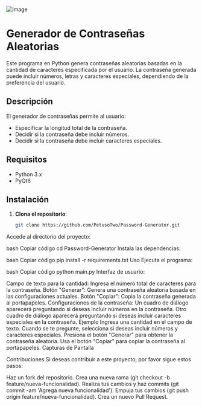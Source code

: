 ![image](https://github.com/user-attachments/assets/ba07d102-2a93-416a-8843-b144abe164be)
# Generador de Contraseñas Aleatorias

Este programa en Python genera contraseñas aleatorias basadas en la cantidad de caracteres especificada por el usuario. La contraseña generada puede incluir números, letras y caracteres especiales, dependiendo de la preferencia del usuario.

## Descripción

El generador de contraseñas permite al usuario:
- Especificar la longitud total de la contraseña.
- Decidir si la contraseña debe incluir números.
- Decidir si la contraseña debe incluir caracteres especiales.

## Requisitos

- Python 3.x
- PyQt6

## Instalación

1. **Clona el repositorio**:
   ```bash
   git clone https://github.com/PetusoTwo/Password-Generator.git
Accede al directorio del proyecto:

bash
Copiar código
cd Password-Generator
Instala las dependencias:

bash
Copiar código
pip install -r requirements.txt
Uso
Ejecuta el programa:

bash
Copiar código
python main.py
Interfaz de usuario:

Campo de texto para la cantidad: Ingresa el número total de caracteres para la contraseña.
Botón "Generar": Genera una contraseña aleatoria basada en las configuraciones actuales.
Botón "Copiar": Copia la contraseña generada al portapapeles.
Configuraciones de la contraseña:
Un cuadro de diálogo aparecerá preguntando si deseas incluir números en la contraseña.
Otro cuadro de diálogo aparecerá preguntando si deseas incluir caracteres especiales en la contraseña.
Ejemplo
Ingresa una cantidad en el campo de texto.
Cuando se te pregunte, selecciona si deseas incluir números y caracteres especiales.
Presiona el botón "Generar" para obtener la contraseña aleatoria.
Usa el botón "Copiar" para copiar la contraseña al portapapeles.
Capturas de Pantalla


Contribuciones
Si deseas contribuir a este proyecto, por favor sigue estos pasos:

Haz un fork del repositorio.
Crea una nueva rama (git checkout -b feature/nueva-funcionalidad).
Realiza tus cambios y haz commits (git commit -am 'Agrega nueva funcionalidad').
Empuja tus cambios (git push origin feature/nueva-funcionalidad).
Crea un nuevo Pull Request.
